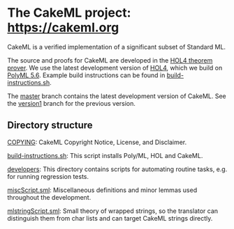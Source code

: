 The CakeML project: https://cakeml.org
======================================

CakeML is a verified implementation of a significant subset of
Standard ML.

The source and proofs for CakeML are developed in the [HOL4 theorem
prover](http://hol-theorem-prover.org).  We use the latest development
version of [HOL4](https://github.com/HOL-Theorem-Prover/HOL), which we
build on [PolyML 5.6](http://www.polyml.org).
Example build instructions can be found in
[build-instructions.sh](build-instructions.sh).

The [master](../../tree/master) branch contains the latest development
version of CakeML.  See the [version1](../../tree/version1) branch for
the previous version.

Directory structure
-------------------

[COPYING](COPYING):
CakeML Copyright Notice, License, and Disclaimer.

[build-instructions.sh](build-instructions.sh):
This script installs Poly/ML, HOL and CakeML.

[developers](developers):
This directory contains scripts for automating routine tasks, e.g. for
running regression tests.

[miscScript.sml](miscScript.sml):
Miscellaneous definitions and minor lemmas used throughout the
development.

[mlstringScript.sml](mlstringScript.sml):
Small theory of wrapped strings, so the translator can distinguish
them from char lists and can target CakeML strings directly.
